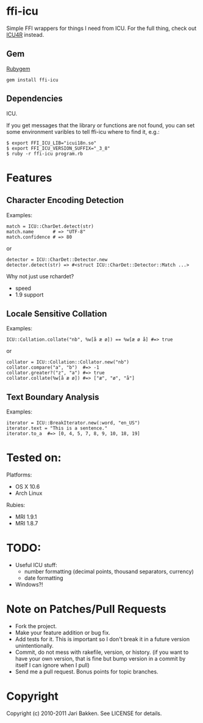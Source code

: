 ffi-icu
=======

Simple FFI wrappers for things I need from ICU. For the full thing, check out [ICU4R](http://icu4r.rubyforge.org/) instead.

Gem
---

[Rubygem](http://rubygems.org/gems/ffi-icu "ffi-icu")

    gem install ffi-icu

Dependencies
------------

ICU. 

If you get messages that the library or functions are not found, you can
set some environment varibles to tell ffi-icu where to find it, e.g.:
  
    $ export FFI_ICU_LIB="icui18n.so"
    $ export FFI_ICU_VERSION_SUFFIX="_3_8" 
    $ ruby -r ffi-icu program.rb

Features
========

Character Encoding Detection
----------------------------

Examples:

    match = ICU::CharDet.detect(str)
    match.name       # => "UTF-8"
    match.confidence # => 80

or

    detector = ICU::CharDet::Detector.new
    detector.detect(str) => #<struct ICU::CharDet::Detector::Match ...>

Why not just use rchardet?

* speed
* 1.9 support

Locale Sensitive Collation
--------------------------

Examples:

    ICU::Collation.collate("nb", %w[å æ ø]) == %w[æ ø å] #=> true

or

    collator = ICU::Collation::Collator.new("nb")
    collator.compare("a", "b")  #=> -1
    collator.greater?("z", "a") #=> true
    collator.collate(%w[å æ ø]) #=> ["æ", "ø", "å"]
  
Text Boundary Analysis
----------------------

Examples:

    iterator = ICU::BreakIterator.new(:word, "en_US")
    iterator.text = "This is a sentence."
    iterator.to_a  #=> [0, 4, 5, 7, 8, 9, 10, 18, 19]

Tested on:
==========

Platforms:

* OS X 10.6
* Arch Linux

Rubies:

* MRI 1.9.1
* MRI 1.8.7

TODO:
=====

* Useful ICU stuff:
  - number formatting (decimal points, thousand separators, currency)
  - date formatting
* Windows?!

Note on Patches/Pull Requests
=============================

* Fork the project.
* Make your feature addition or bug fix.
* Add tests for it. This is important so I don't break it in a
  future version unintentionally.
* Commit, do not mess with rakefile, version, or history.
  (if you want to have your own version, that is fine but bump version in a commit by itself I can ignore when I pull)
* Send me a pull request. Bonus points for topic branches.

Copyright
=========

Copyright (c) 2010-2011 Jari Bakken. See LICENSE for details.
